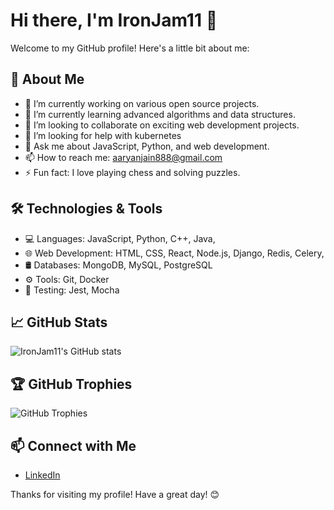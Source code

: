 # Hi there, I'm IronJam11 👋

Welcome to my GitHub profile! Here's a little bit about me:

## 🚀 About Me
- 🔭 I’m currently working on various open source projects.
- 🌱 I’m currently learning advanced algorithms and data structures.
- 👯 I’m looking to collaborate on exciting web development projects.
- 🤔 I’m looking for help with kubernetes 
- 💬 Ask me about JavaScript, Python, and web development.
- 📫 How to reach me: [aaryanjain888@gmail.com](mailto:aaryanjain888@gmail.com)
- ⚡ Fun fact: I love playing chess and solving puzzles.

## 🛠️ Technologies & Tools
- 💻 Languages: JavaScript, Python, C++, Java, 
- 🌐 Web Development: HTML, CSS, React, Node.js, Django, Redis, Celery, 
- 🛢️ Databases: MongoDB, MySQL, PostgreSQL
- ⚙️ Tools: Git, Docker
- 🧪 Testing: Jest, Mocha

## 📈 GitHub Stats
![IronJam11's GitHub stats](https://github-readme-stats.vercel.app/api?username=IronJam11&show_icons=true&theme=radical)

## 🏆 GitHub Trophies
![GitHub Trophies](https://github-profile-trophy.vercel.app/?username=IronJam11&theme=radical)

## 📫 Connect with Me
- [LinkedIn]([https://www.linkedin.com/in/your-profile](https://www.linkedin.com/in/aaryan-jain-02b44827a/))

Thanks for visiting my profile! Have a great day! 😊
